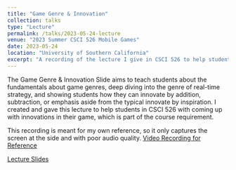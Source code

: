 ```yaml
---
title: "Game Genre & Innovation"
collection: talks
type: "Lecture"
permalink: /talks/2023-05-24-lecture
venue: "2023 Summer CSCI 526 Mobile Games"
date: 2023-05-24
location: "University of Southern California"
excerpt: "A recording of the lecture I give in CSCI 526 to help students with creating innovative games."
---
```

The Game Genre & Innovation Slide aims to teach students about the fundamentals about game genres, deep diving into the genre of real-time strategy, and showing students how they can innovate by addition, subtraction, or emphasis aside from the typical innovate by inspiration. I created and gave this lecture to help students in CSCI 526 with coming up with innovations in their game, which is part of the course requirement.

This recording is meant for my own reference, so it only captures the screen at the side and with poor audio quality.
[Video Recording for Reference](https://youtu.be/CpQZBuqXviw)

[Lecture Slides](https://docs.google.com/presentation/d/1vuapoxo8-8FRMYskwCQhYWIP4VRUKIlbGhk3Opo94PI/edit#slide=id.p1)